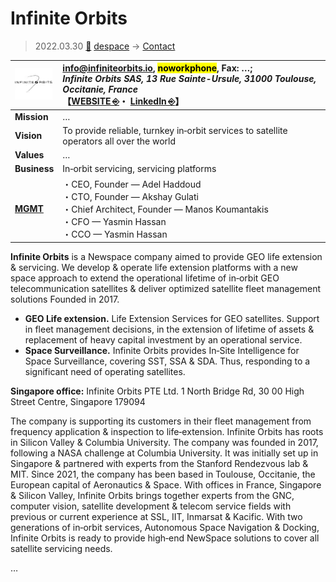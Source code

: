 # Infinite Orbits
> 2022.03.30 [🚀](../../../index/index.md) [despace](../index.md) → [Contact](../contact.md)

|[![](../f/contact/i/infinite_orbits_logo1_thumb.webp)](../f/contact/i/infinite_orbits_logo1.webp)|<info@infiniteorbits.io>, <mark>noworkphone</mark>, Fax: …;<br> *Infinite Orbits SAS, 13 Rue Sainte-Ursule, 31000 Toulouse, Occitanie, France*<br> 【[WEBSITE ⎆](https://www.infiniteorbits.io/)・ [LinkedIn ⎆](https://www.linkedin.com/company/infinite-orbits)】|
|:-|:-|
|**Mission**|…|
|**Vision**|To provide reliable, turnkey in‑orbit services to satellite operators all over the world|
|**Values**|…|
|**Business**|In‑orbit servicing, servicing platforms|
|**[MGMT](../mgmt.md)**|・CEO, Founder — Adel Haddoud<br> ・CTO, Founder — Akshay Gulati<br> ・Chief Architect, Founder — Manos Koumantakis<br> ・CFO — Yasmin Hassan<br> ・CCO — Yasmin Hassan|

**Infinite Orbits** is a Newspace company aimed to provide GEO life extension & servicing. We develop & operate life extension platforms with a new space approach to extend the operational lifetime of in‑orbit GEO telecommunication satellites & deliver optimized satellite fleet management solutions Founded in 2017.

   - **GEO Life extension.** Life Extension Services for GEO satellites. Support in fleet management decisions, in the extension of  lifetime of assets & replacement of heavy capital investment by an operational service.
   - **Space Surveillance.** Infinite Orbits provides In‑Site Intelligence for Space Surveillance, covering SST, SSA & SDA. Thus, responding to a significant need of operating satellites.

**Singapore office:** Infinite Orbits PTE Ltd. 1 North Bridge Rd, 30 00 High Street Centre, Singapore 179094

The company is supporting its customers in their fleet management from frequency application & inspection to life‑extension. Infinite Orbits has roots in Silicon Valley & Columbia University. The company was founded in 2017, following a NASA challenge at Columbia University. It was initially set up in Singapore & partnered with experts from the Stanford Rendezvous lab & MIT. Since 2021, the company has been based in Toulouse, Occitanie, the European capital of Aeronautics & Space. With offices in France, Singapore & Silicon Valley, Infinite Orbits brings together experts from the GNC, computer vision, satellite development & telecom service fields with previous or current experience at SSL, IIT, Inmarsat & Kacific. With two generations of in‑orbit services, Autonomous Space Navigation & Docking, Infinite Orbits is ready to provide high‑end NewSpace solutions to cover all satellite servicing needs.

<p style="page-break-after:always"> </p>

…
